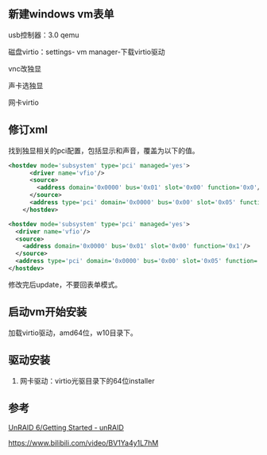 ## 新建windows vm表单

usb控制器：3.0 qemu

磁盘virtio：settings- vm manager-下载virtio驱动

vnc改独显

声卡选独显

网卡virtio

## 修订xml

找到独显相关的pci配置，包括显示和声音，覆盖为以下的值。

```xml
<hostdev mode='subsystem' type='pci' managed='yes'>
      <driver name='vfio'/>
      <source>
        <address domain='0x0000' bus='0x01' slot='0x00' function='0x0'/>
      </source>
      <address type='pci' domain='0x0000' bus='0x00' slot='0x05' function='0x0' multifunction='on'/>
    </hostdev>

<hostdev mode='subsystem' type='pci' managed='yes'>
  <driver name='vfio'/>
  <source>
    <address domain='0x0000' bus='0x01' slot='0x00' function='0x1'/>
  </source>
  <address type='pci' domain='0x0000' bus='0x00' slot='0x05' function='0x1'/>
</hostdev>
```

修改完后update，不要回表单模式。

## 启动vm开始安装

加载virtio驱动，amd64位，w10目录下。

## 驱动安装

1. 网卡驱动：virtio光驱目录下的64位installer

## 参考

[UnRAID 6/Getting Started - unRAID](https://wiki.unraid.net/UnRAID_6/Getting_Started)

https://www.bilibili.com/video/BV1Ya4y1L7hM

